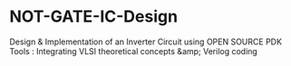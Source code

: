 # NOT-GATE-IC-Design
Design &amp; Implementation of an Inverter Circuit using OPEN SOURCE PDK Tools : Integrating VLSI theoretical concepts \&amp; Verilog coding
